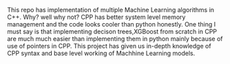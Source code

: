 This repo has implementation of multiple Machine Learning algorithms in C++. Why? well why not? CPP has better system level memory management and the code looks cooler than python honestly. One thing I must say is that implementing decison trees,XGBoost from scratch in CPP are much much easier than implementing them in python mainly because of use of pointers in CPP. This project has given us in-depth knowledge of CPP syntax and base level working of Machhine Learning models.


